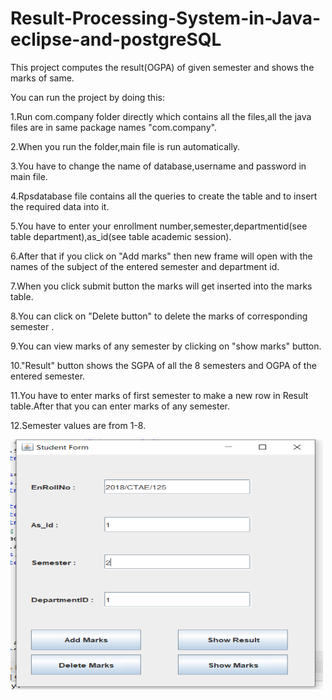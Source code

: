# Result-Processing-System-in-Java-eclipse-and-postgreSQL
This project computes the result(OGPA) of given semester and shows the marks of same.


You can run the project by doing this:


1.Run com.company folder directly which contains all the files,all the java files are in same package names "com.company".

2.When you run the folder,main file is run automatically.

3.You have to change the name of database,username and password in main file.

4.Rpsdatabase file contains all the queries to create the table and to insert the required data into it.

5.You have to enter your enrollment number,semester,departmentid(see table department),as_id(see table academic session).

6.After that if you click on "Add marks" then new frame will open with the names of the subject of the entered semester and department id.

7.When you click submit button the marks will get inserted into the marks table.

8.You can click on "Delete button" to delete the marks of corresponding semester .

9.You can view marks of any semester by clicking on "show marks" button.

10."Result" button shows the SGPA of all the 8 semesters and OGPA of the entered semester.

11.You have to enter marks of first semester to make a new row in Result table.After that you can enter marks of any semester.

12.Semester values are from 1-8.

<img src="https://github.com/himank3029/Result-Processing-System-in-Java-eclipse-and-postgreSQL/blob/main/Screenshot/student%20form.PNG" width="500" height="400" alt="">
